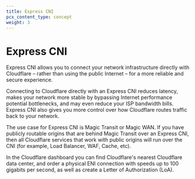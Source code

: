 ```yaml
---
title: Express CNI
pcx_content_type: concept
weight: 3
---
```


# Express CNI

Express CNI allows you to connect your network infrastructure directly with Cloudflare – rather than using the public Internet – for a more reliable and secure experience.

Connecting to Cloudflare directly with an Express CNI reduces latency, makes your network more stable by bypassing Internet performance potential bottlenecks, and may even reduce your ISP bandwidth bills. Express CNI also gives you more control over how Cloudflare routes traffic back to your network.

The use case for Express CNI is Magic Transit or Magic WAN. If you have publicly routable origins that are behind Magic Transit over an Express CNI, then all Cloudflare services that work with public origins will run over the CNI (for example, Load Balancer, WAF, Cache, etc).

In the Cloudflare dashboard you can find Cloudflare's nearest Cloudflare data center, and order a physical ENI connection with speeds up to 100 gigabits per second, as well as create a Letter of Authorization (LoA).